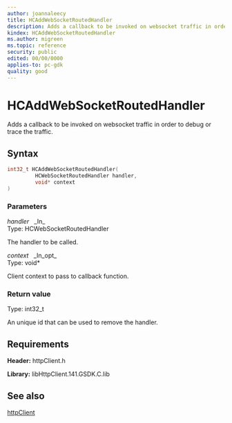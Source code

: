 ```yaml
---
author: joannaleecy
title: HCAddWebSocketRoutedHandler
description: Adds a callback to be invoked on websocket traffic in order to debug or trace the traffic.
kindex: HCAddWebSocketRoutedHandler
ms.author: migreen
ms.topic: reference
security: public
edited: 00/00/0000
applies-to: pc-gdk
quality: good
---
```


# HCAddWebSocketRoutedHandler  

Adds a callback to be invoked on websocket traffic in order to debug or trace the traffic.  

## Syntax  
  
```cpp
int32_t HCAddWebSocketRoutedHandler(  
         HCWebSocketRoutedHandler handler,  
         void* context  
)  
```  
  
### Parameters  
  
*handler* &nbsp;&nbsp;\_In\_  
Type: HCWebSocketRoutedHandler  
  
The handler to be called.  
  
*context* &nbsp;&nbsp;\_In\_opt\_  
Type: void*  
  
Client context to pass to callback function.  
  
  
### Return value  
Type: int32_t
  
An unique id that can be used to remove the handler.
  
## Requirements  
  
**Header:** httpClient.h
  
**Library:** libHttpClient.141.GSDK.C.lib
  
## See also  
[httpClient](../httpclient_members.md)  
  
  